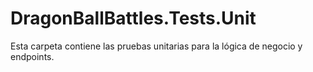 # DragonBallBattles.Tests.Unit

Esta carpeta contiene las pruebas unitarias para la lógica de negocio y endpoints.
